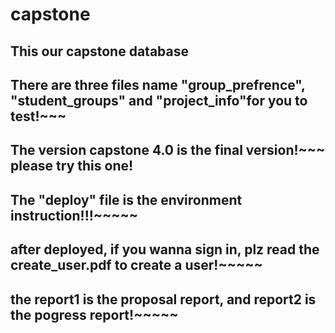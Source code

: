 # capstone
This our capstone database
--------------------------------------------------------------------
There are three files name "group_prefrence", "student_groups" and "project_info"for you to test!~~~
--------------------------------------------------------------------
The version capstone 4.0 is the final version!~~~ please try this one!
-------------------------------------------------------------------
The "deploy" file is the environment instruction!!!~~~~~
-------------------------------------------------------------------
after deployed, if you wanna sign in, plz read the create_user.pdf to create a user!~~~~~
-------------------------------------------------------------------
the report1 is the proposal report, and report2 is the pogress report!~~~~~
-------------------------------------------------------------------
